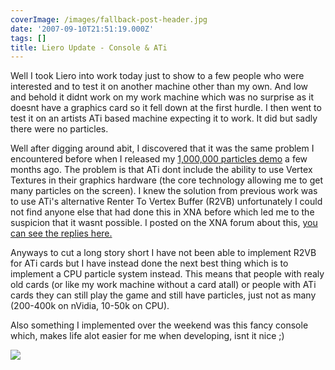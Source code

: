 ```yaml
---
coverImage: /images/fallback-post-header.jpg
date: '2007-09-10T21:51:19.000Z'
tags: []
title: Liero Update - Console & ATi
---
```


Well I took Liero into work today just to show to a few people who were interested and to test it on another machine other than my own. And low and behold it didnt work on my work machine which was no surprise as it doesnt have a graphics card so it fell down at the first hurdle. I then went to test it on an artists ATi based machine expecting it to work. It did but sadly there were no particles.

<!-- more -->

Well after digging around abit, I discovered that it was the same problem I encountered before when I released my [1,000,000 particles demo](https://www.mikecann.co.uk/?p=163) a few months ago. The problem is that ATi dont include the ability to use Vertex Textures in their graphics hardware (the core technology allowing me to get many particles on the screen). I knew the solution from previous work was to use ATi's alternative Renter To Vertex Buffer (R2VB) unfortunately I could not find anyone else that had done this in XNA before which led me to the suspicion that it wasnt possible. I posted on the XNA forum about this, [you can see the replies here.](https://forums.xna.com/24255/ShowThread.aspx#24255)

Anyways to cut a long story short I have not been able to implement R2VB for ATi cards but I have instead done the next best thing which is to implement a CPU particle system instead. This means that people with realy old cards (or like my work machine without a card atall) or people with ATi cards they can still play the game and still have particles, just not as many (200-400k on nVidia, 10-50k on CPU).

Also something I implemented over the weekend was this fancy console which, makes life alot easier for me when developing, isnt it nice ;)

![](https://www.mikecann.co.uk/Images/LieroXNA/liero02.png)
